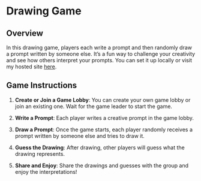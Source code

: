 # Drawing Game

## Overview

In this drawing game, players each write a prompt and then randomly draw a prompt written by someone else. It’s a fun way to challenge your creativity and see how others interpret your prompts.
You can set it up locally or visit my hosted site [here](https://redraw.onrender.com/).

## Game Instructions

1. **Create or Join a Game Lobby**: You can create your own game lobby or join an existing one. Wait for the game leader to start the game.

2. **Write a Prompt**: Each player writes a creative prompt in the game lobby.

3. **Draw a Prompt**: Once the game starts, each player randomly receives a prompt written by someone else and tries to draw it.

4. **Guess the Drawing**: After drawing, other players will guess what the drawing represents.

5. **Share and Enjoy**: Share the drawings and guesses with the group and enjoy the interpretations!
